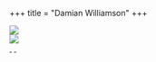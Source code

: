 +++
title = "Damian Williamson"
+++

<div class="home-page">
  <div class="slider">
    <div class="slides">
      <div id="slide-1">
        <img class="banner" src="{{link "/assets/home-dining.jpg"}}" />
      </div>
      <div id="slide-2">
        <img class="banner" src="{{link "/assets/home-dining.jpg"}}" />
      </div>
    </div>
    <div class="slider-links">
      <a href="#slide-1">&nbsp;</a>&nbsp;<a href="#slide-2">&nbsp;</a>
    </div>
  </div>
</div>
